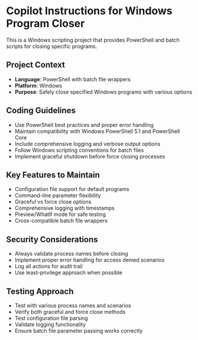 <!-- Use this file to provide workspace-specific custom instructions to Copilot. For more details, visit https://code.visualstudio.com/docs/copilot/copilot-customization#_use-a-githubcopilotinstructionsmd-file -->

# Copilot Instructions for Windows Program Closer

This is a Windows scripting project that provides PowerShell and batch scripts for closing specific programs.

## Project Context
- **Language**: PowerShell with batch file wrappers
- **Platform**: Windows
- **Purpose**: Safely close specified Windows programs with various options

## Coding Guidelines
- Use PowerShell best practices and proper error handling
- Maintain compatibility with Windows PowerShell 5.1 and PowerShell Core
- Include comprehensive logging and verbose output options
- Follow Windows scripting conventions for batch files
- Implement graceful shutdown before force closing processes

## Key Features to Maintain
- Configuration file support for default programs
- Command-line parameter flexibility
- Graceful vs force close options
- Comprehensive logging with timestamps
- Preview/WhatIf mode for safe testing
- Cross-compatible batch file wrappers

## Security Considerations
- Always validate process names before closing
- Implement proper error handling for access denied scenarios
- Log all actions for audit trail
- Use least-privilege approach when possible

## Testing Approach
- Test with various process names and scenarios
- Verify both graceful and force close methods
- Test configuration file parsing
- Validate logging functionality
- Ensure batch file parameter passing works correctly
